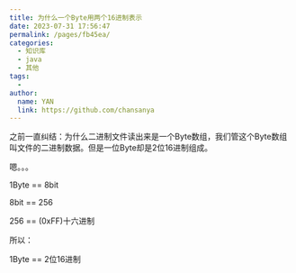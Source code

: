 ```yaml
---
title: 为什么一个Byte用两个16进制表示
date: 2023-07-31 17:56:47
permalink: /pages/fb45ea/
categories:
  - 知识库
  - java
  - 其他
tags:
  - 
author: 
  name: YAN
  link: https://github.com/chansanya
---
```



之前一直纠结：为什么二进制文件读出来是一个Byte数组，我们管这个Byte数组叫文件的二进制数据。但是一位Byte却是2位16进制组成。

嗯。。。

1Byte == 8bit

8bit == 256

256 == (0xFF)十六进制

所以：

1Byte == 2位16进制
